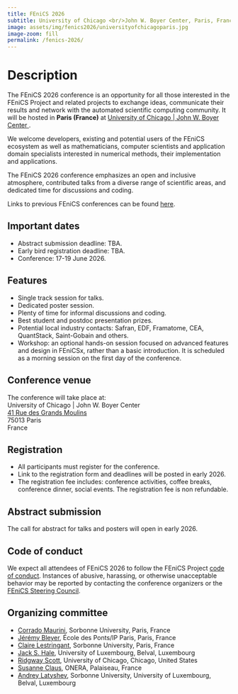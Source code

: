 ```yaml
---
title: FEniCS 2026
subtitle: University of Chicago <br/>John W. Boyer Center, Paris, France<br/>17-19 June 2026
image: assets/img/fenics2026/universityofchicagoparis.jpg
image-zoom: fill
permalink: /fenics-2026/
---
```


# Description

The FEniCS 2026 conference is an opportunity for all those interested in
the FEniCS Project and related projects to exchange ideas, communicate
their results and network with the automated scientific computing
community. It will be hosted in **Paris (France)** at
[University of Chicago | John W. Boyer Center ](https://centerinparis.uchicago.edu/).

We welcome developers, existing and potential users of the
FEniCS ecosystem as well as mathematicians, computer scientists and
application domain specialists interested in numerical methods, their
implementation and applications.

The FEniCS 2026 conference emphasizes an open and inclusive
atmosphere, contributed talks from a diverse range of scientific areas,
and dedicated time for discussions and coding.

Links to previous FEniCS conferences can be found [here](index.md).

## Important dates

- Abstract submission deadline: TBA.
- Early bird registration deadline: TBA.
- Conference: 17-19 June 2026.

## Features

- Single track session for talks.
- Dedicated poster session.
- Plenty of time for informal discussions and coding.
- Best student and postdoc presentation prizes.
- Potential local industry contacts: Safran, EDF, Framatome, CEA, QuantStack,
  Saint-Gobain and others.
- Workshop: an optional hands-on session focused on advanced features and design in FEniCSx, rather than a basic introduction. It is scheduled as a morning session on the first day of the conference.

## Conference venue

The conference will take place at:<br/>
University of Chicago | John W. Boyer Center<br/>
[41 Rue des Grands Moulins](https://www.google.com/maps/place/Bernoulliborg/@53.2401818,6.533716,17z/data=!3m1!4b1!4m6!3m5!1s0x47c9cd1a4f77456b:0x9841c274f3f056e5!8m2!3d53.2401818!4d6.5362909!16s%2Fg%2F11fy9rbjy4?entry=ttu&g_ep=EgoyMDI0MDgyOC4wIKXMDSoASAFQAw%3D%3D)<br/>
75013 Paris<br/>
France

## Registration

- All participants must register for the conference.
- Link to the registration form and deadlines will be posted in early 2026.
- The registration fee includes: conference activities, coffee breaks, conference dinner, social events. The registration fee is non refundable.

## Abstract submission

The call for abstract for talks and posters will open in early 2026.


## Code of conduct

We expect all attendees of FEniCS 2026 to follow the FEniCS Project
[code of conduct](../community/code-of-conduct.md). Instances of
abusive, harassing, or otherwise unacceptable behavior may be reported
by contacting the conference organizers or the [FEniCS Steering
Council](https://github.com/FEniCS/governance).

## Organizing committee

- [Corrado Maurini](http://www.lmm.jussieu.fr/~corrado/), Sorbonne University, Paris, France
- [Jérémy Bleyer](https://bleyerj.github.io/), École des Ponts/IP Paris, Paris, France 
- [Claire Lestringant](http://www.dalembert.upmc.fr/home/lestringant/), Sorbonne University, Paris, France
- [Jack S. Hale](https://www.jackhale.co.uk/), University of Luxembourg, Belval, Luxembourg
- [Ridgway Scott](https://people.cs.uchicago.edu/~ridg/), University of Chicago, Chicago, United States
- [Susanne Claus](https://www.linkedin.com/in/susanne-claus-ab47387/?originalSubdomain=fr), ONERA, Palaiseau, France
- [Andrey Latyshev](https://www.linkedin.com/in/andrey-latyshev/), Sorbonne University, University of Luxembourg,
  Belval, Luxembourg
